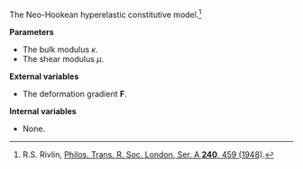 The Neo-Hookean hyperelastic constitutive model.[^rivlin1948]

[^rivlin1948]: R.S. Rivlin, [Philos. Trans. R. Soc. London, Ser. A **240**, 459 (1948)](https://doi.org/10.1098/rsta.1948.0002).

**Parameters**
- The bulk modulus $`\kappa`$.
- The shear modulus $`\mu`$.

**External variables**
- The deformation gradient $`\mathbf{F}`$.

**Internal variables**
- None.

